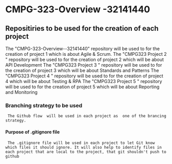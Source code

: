 # CMPG-323-Overview -32141440
## Repositiries  to be used for the creation of each project
  The "CMPG-323-Overview--32141440" repository will be used to for the creation of project 1 which is about Agile & Scrum.
  The "CMPG323 Project 2 " repository will be used to for the creation of project 2 which will be about API Development
  The "CMPG323 Project 3 " repository will be used to for the creation of project 3 which will be about Standards and Patterns
  The "CMPG323 Project 4 " repository will be used to for the creation of project 4 which will be about Testing & RPA
  The "CMPG323 Project 5 " repository will be used to for the creation of project 5 which will be about Reporting and Monitoring
  
### Branching strategy to be used
     The Github flow  will be used in each project as  one of the brancing strategy.
   
#### Purpose of .gitignore file
     The .gitignore file will be used in each project to let Git know which files it should ignore. It will also help to identify files in each project that are local to the project, that git shouldn't push to github
